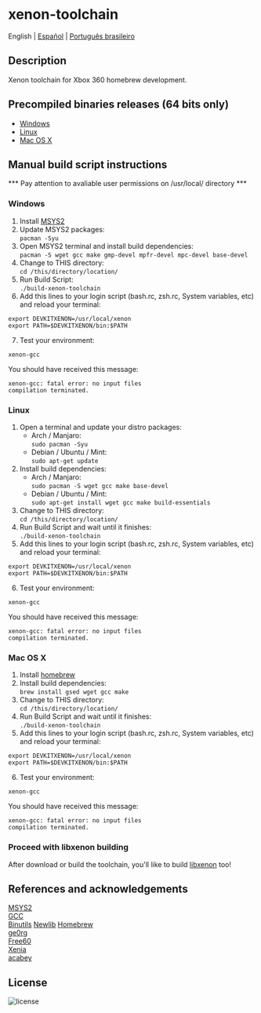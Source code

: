 # xenon-toolchain
English | [Español](LEEME.md) | [Português brasileiro](LEIAME.md)

## Description
Xenon toolchain for Xbox 360 homebrew development.

## Precompiled binaries releases (64 bits only)
* [Windows](https://github.com/josevolpato/xenon-toolchain/releases/download/v1.0/xenon-toolchain-windows-x86_64-pc-msys2.7z)
* [Linux](https://github.com/josevolpato/xenon-toolchain/releases/download/v1.0/xenon-toolchain-linux-x86_64-pc-linux-gnu.7z)
* [Mac OS X](https://github.com/josevolpato/xenon-toolchain/releases/download/v1.0/xenon-toolchain-macosx-x86_64-apple-darwin.7z)

## Manual build script instructions
*** Pay attention to avaliable user permissions on /usr/local/ directory ***

### Windows
1. Install [MSYS2](https://www.msys2.org/)
2. Update MSYS2 packages:</br>
   `pacman -Syu`
3. Open MSYS2 terminal and install build dependencies:<br>
   `pacman -S wget gcc make gmp-devel mpfr-devel mpc-devel base-devel`
4. Change to THIS directory:<br/>
   `cd /this/directory/location/`
5. Run Build Script:<br/>
   `./build-xenon-toolchain`
6. Add this lines to your login script (bash.rc, zsh.rc, System variables, etc) and reload your terminal:<br/>
  ```
  export DEVKITXENON=/usr/local/xenon
  export PATH=$DEVKITXENON/bin:$PATH
  ```
7. Test your environment:<br/>
  ```
  xenon-gcc
  ```
  You should have received this message:<br/>
  ```
  xenon-gcc: fatal error: no input files
  compilation terminated.
  ```

### Linux
1. Open a terminal and update your distro packages:
     - Arch / Manjaro:  
    `sudo pacman -Syu`
     - Debian / Ubuntu / Mint:  
    `sudo apt-get update`
2. Install build dependencies:
    - Arch / Manjaro:  
    `sudo pacman -S wget gcc make base-devel`
    - Debian / Ubuntu / Mint:  
    `sudo apt-get install wget gcc make build-essentials`
3. Change to THIS directory:<br/>
   `cd /this/directory/location/`
4. Run Build Script and wait until it finishes:<br/>
   `./build-xenon-toolchain`
5. Add this lines to your login script (bash.rc, zsh.rc, System variables, etc) and reload your terminal:<br/>
  ```
  export DEVKITXENON=/usr/local/xenon
  export PATH=$DEVKITXENON/bin:$PATH
  ```
6. Test your environment:<br/>
  ```
  xenon-gcc
  ```
  You should have received this message:<br/>
  ```
  xenon-gcc: fatal error: no input files
  compilation terminated.
  ```

### Mac OS X
1. Install [homebrew](https://brew.sh/)
2. Install build dependencies:<br/>
   `brew install gsed wget gcc make`
3. Change to THIS directory:<br/>
   `cd /this/directory/location/`
4. Run Build Script and wait until it finishes:<br/>
   `./build-xenon-toolchain`
5. Add this lines to your login script (bash.rc, zsh.rc, System variables, etc) and reload your terminal:<br/>
  ```
  export DEVKITXENON=/usr/local/xenon
  export PATH=$DEVKITXENON/bin:$PATH
  ```
6. Test your environment:<br/>
  ```
  xenon-gcc
  ```
  You should have received this message:<br/>
  ```
  xenon-gcc: fatal error: no input files
  compilation terminated.
  ```

### Proceed with libxenon building
After download or build the toolchain, you'll like to build
[libxenon]() too!

## References and acknowledgements
[MSYS2](https://www.msys2.org/)  
[GCC](https://gcc.gnu.org/)  
[Binutils](https://www.gnu.org/software/binutils/)
[Newlib](https://sourceware.org/newlib/)
[Homebrew](https://brew.sh/)  
[ge0rg](https://github.com/ge0rg/libxenon)  
[Free60](https://github.com/Free60Project)  
[Xenia](https://github.com/xenia-project/libxenon)  
[acabey](https://github.com/acabey/libxenon)  

## License
![license](https://img.shields.io/badge/license-GLP-green)